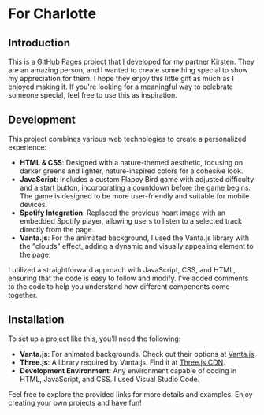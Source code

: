 # For Charlotte

## Introduction

This is a GitHub Pages project that I developed for my partner Kirsten. They are an amazing person, and I wanted to create something special to show my appreciation for them. I hope they enjoy this little gift as much as I enjoyed making it. If you're looking for a meaningful way to celebrate someone special, feel free to use this as inspiration.

## Development

This project combines various web technologies to create a personalized experience:

- **HTML & CSS**: Designed with a nature-themed aesthetic, focusing on darker greens and lighter, nature-inspired colors for a cohesive look.
- **JavaScript**: Includes a custom Flappy Bird game with adjusted difficulty and a start button, incorporating a countdown before the game begins. The game is designed to be more user-friendly and suitable for mobile devices.
- **Spotify Integration**: Replaced the previous heart image with an embedded Spotify player, allowing users to listen to a selected track directly from the page.
- **Vanta.js**: For the animated background, I used the Vanta.js library with the "clouds" effect, adding a dynamic and visually appealing element to the page.

I utilized a straightforward approach with JavaScript, CSS, and HTML, ensuring that the code is easy to follow and modify. I've added comments to the code to help you understand how different components come together.

## Installation

To set up a project like this, you'll need the following:

- **Vanta.js**: For animated backgrounds. Check out their options at [Vanta.js](https://www.vantajs.com).
- **Three.js**: A library required by Vanta.js. Find it at [Three.js CDN](https://cdnjs.com/libraries/three.js).
- **Development Environment**: Any environment capable of coding in HTML, JavaScript, and CSS. I used Visual Studio Code.

Feel free to explore the provided links for more details and examples. Enjoy creating your own projects and have fun!
